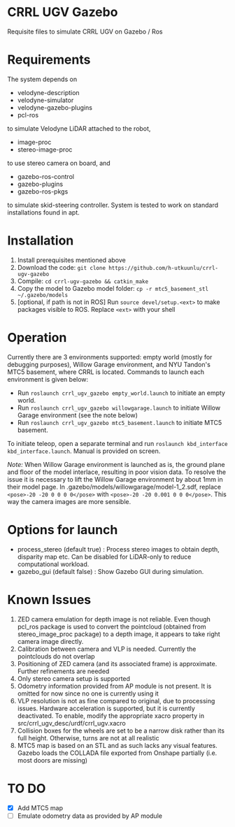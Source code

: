 # CRRL UGV Gazebo
Requisite files to simulate CRRL UGV on Gazebo / Ros

# Requirements
The system depends on
- velodyne-description
- velodyne-simulator
- velodyne-gazebo-plugins
- pcl-ros

to simulate Velodyne LiDAR attached to the robot,
- image-proc
- stereo-image-proc

to use stereo camera on board, and
- gazebo-ros-control
- gazebo-plugins
- gazebo-ros-pkgs

to simulate skid-steering controller. System is tested to work on standard installations found in apt.

# Installation

1. Install prerequisites mentioned above
1. Download the code: `git clone https://github.com/h-utkuunlu/crrl-ugv-gazebo`
1. Compile:  `cd crrl-ugv-gazebo && catkin_make`
1. Copy the model to Gazebo model folder:  `cp -r mtc5_basement_stl ~/.gazebo/models`
1. [optional, if path is not in ROS] Run `source devel/setup.<ext>` to make packages visible to ROS. Replace `<ext>` with your shell


# Operation

Currently there are 3 environments supported: empty world (mostly for debugging purposes), Willow Garage environment, and NYU Tandon's MTC5 basement, where CRRL is located. Commands to launch each environment is given below: 

- Run `roslaunch crrl_ugv_gazebo empty_world.launch` to initiate an empty world.
- Run `roslaunch crrl_ugv_gazebo willowgarage.launch` to initiate Willow Garage environment (see the note below)
- Run `roslaunch crrl_ugv_gazebo mtc5_basement.launch` to initiate MTC5 basement.

To initiate teleop, open a separate terminal and run `roslaunch kbd_interface kbd_interface.launch`. Manual is provided on screen. 

*Note:* When Willow Garage environment is launched as is, the ground plane and floor of the model interlace, resulting in poor vision data. To resolve the issue it is necessary to lift the Willow Garage environment by about 1mm in their model page. In .gazebo/models/willowgarage/model-1_2.sdf, replace `<pose>-20 -20 0 0 0 0</pose>` with `<pose>-20 -20 0.001 0 0 0</pose>`. This way the camera images are more sensible.

# Options for launch

- process_stereo (default true) : Process stereo images to obtain depth, disparity map etc. Can be disabled for LiDAR-only to reduce computational workload.
- gazebo_gui (default false) : Show Gazebo GUI during simulation.

# Known Issues
1. ZED camera emulation for depth image is not reliable. Even though pcl_ros package is used to convert the pointcloud (obtained from stereo_image_proc package) to a depth image, it appears to take right camera image directly.
1. Calibration between camera and VLP is needed. Currently the pointclouds do not overlap
1. Positioning of ZED camera (and its associated frame) is approximate. Further refinements are needed
1. Only stereo camera setup is supported
1. Odometry information provided from AP module is not present. It is omitted for now since no one is currently using it
1. VLP resolution is not as fine compared to original, due to processing issues. Hardware acceleration is supported, but it is currently deactivated. To enable, modify the appropriate xacro property in src/crrl_ugv_desc/urdf/crrl_ugv.xacro
1. Collision boxes for the wheels are set to be a narrow disk rather than its full height. Otherwise, turns are not at all realistic
1. MTC5 map is based on an STL and as such lacks any visual features. Gazebo loads the COLLADA file exported from Onshape partially (i.e. most doors are missing)

# TO DO
- [X] Add MTC5 map
- [ ] Emulate odometry data as provided by AP module
